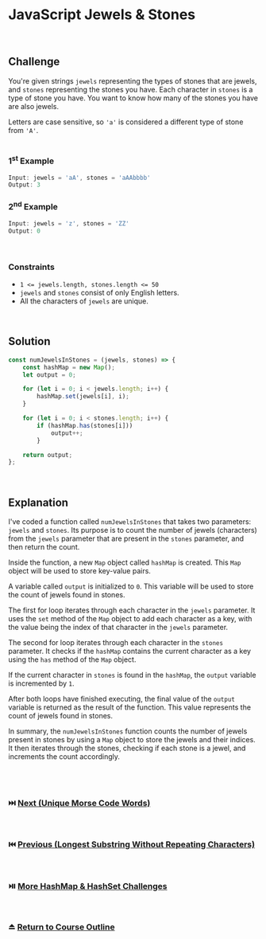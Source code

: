 # JavaScript Jewels & Stones
<br/>

## Challenge
You're given strings `jewels` representing the types of stones that are jewels, and `stones` representing the stones you have. Each character in `stones` is a type of stone you have. You want to know how many of the stones you have are also jewels.

Letters are case sensitive, so `'a'` is considered a different type of stone from `'A'`.
<br/>
<br/>

### 1<sup>st</sup> Example

```JavaScript
Input: jewels = 'aA', stones = 'aAAbbbb'
Output: 3
```

### 2<sup>nd</sup> Example

```JavaScript
Input: jewels = 'z', stones = 'ZZ'
Output: 0
```

<br/>

### Constraints

- `1 <= jewels.length, stones.length <= 50`
- `jewels` and `stones` consist of only English letters.
- All the characters of `jewels` are unique.

<br/>

## Solution

```JavaScript
const numJewelsInStones = (jewels, stones) => {
    const hashMap = new Map();
    let output = 0;

    for (let i = 0; i < jewels.length; i++) {
        hashMap.set(jewels[i], i);
    }

    for (let i = 0; i < stones.length; i++) {
        if (hashMap.has(stones[i]))
            output++;
        }

    return output;
};
```

<br/>

## Explanation

I've coded a function called `numJewelsInStones` that takes two parameters: `jewels` and `stones`. Its purpose is to count the number of jewels (characters) from the `jewels` parameter that are present in the `stones` parameter, and then return the count.
<br/>

Inside the function, a new `Map` object called `hashMap` is created. This `Map` object will be used to store key-value pairs.
<br/>

A variable called `output` is initialized to `0`. This variable will be used to store the count of jewels found in stones.
<br/>

The first for loop iterates through each character in the `jewels` parameter. It uses the `set` method of the `Map` object to add each character as a key, with the value being the index of that character in the `jewels` parameter.
<br/>

The second for loop iterates through each character in the `stones` parameter. It checks if the `hashMap` contains the current character as a key using the `has` method of the `Map` object.
<br/>

If the current character in `stones` is found in the `hashMap`, the `output` variable is incremented by `1`.
<br/>

After both loops have finished executing, the final value of the `output` variable is returned as the result of the function. This value represents the count of jewels found in stones.
<br/>

In summary, the `numJewelsInStones` function counts the number of jewels present in stones by using a `Map` object to store the jewels and their indices. It then iterates through the stones, checking if each stone is a jewel, and increments the count accordingly.
<br/>
<br/>
<br/>
<br/>

### :next_track_button: [Next (Unique Morse Code Words)][Next]
<br/>

### :previous_track_button: [Previous (Longest Substring Without Repeating Characters)][Previous]
<br/>

### :play_or_pause_button: [More HashMap & HashSet Challenges][More]
<br/>

### :eject_button: [Return to Course Outline][Return]
<br/>

[Next]: https://github.com/Superklok/JavaScriptHashMapsAndSets/blob/main/Sorting/JavaScriptUniqueMorseCodeWords.md
[Previous]: https://github.com/Superklok/JavaScriptHashMapsAndSets/blob/main/Sorting/JavaScriptLongestSubstringWithoutRepeatingCharacters.md
[More]: https://github.com/Superklok/JavaScriptHashMapsAndSets
[Return]: https://github.com/Superklok/LearnJavaScript